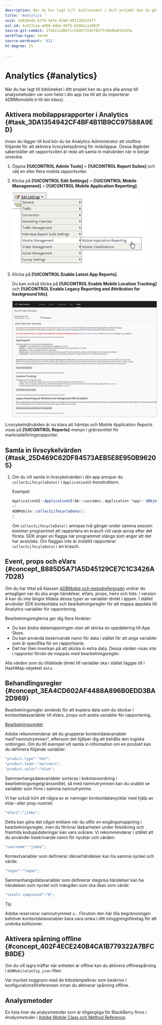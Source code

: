 ```yaml
---
description: När du har lagt till biblioteket i ditt projekt kan du göra alla anrop till analysmetoden var som helst i din app (se till att du importerar ADBMomobile.h till din klass).
title: 'Analytics '
uuid: de018eda-b37d-4afe-83a0-8011381d7aff
exl-id: 4cd27e1a-e806-4dbb-84f5-63902ca2003f
source-git-commit: 1fa6111d6bf1c2d36f15d2f037718646a035435a
workflow-type: tm+mt
source-wordcount: '611'
ht-degree: 1%

---
```


# Analytics  {#analytics}

När du har lagt till biblioteket i ditt projekt kan du göra alla anrop till analysmetoden var som helst i din app (se till att du importerar ADBMomobile.h till din klass).

## Aktivera mobilappsrapporter i Analytics {#task_3DA1354942CF4BF4B11B9CC97588A9ED}

Innan du lägger till kod bör du be Analytics Administrator att slutföra följande för att aktivera livscykelspårning för mobilappar. Dessa åtgärder säkerställer att rapportsviten är redo att samla in mätvärden när ni börjar utveckla.

1. Öppna **[!UICONTROL Admin Tools]** > **[!UICONTROL Report Suites]** och välj en eller flera mobila rapportsviter.
1. Klicka på **[!UICONTROL Edit Settings]** > **[!UICONTROL Mobile Management]** > **[!UICONTROL Mobile Application Reporting]**.

   ![Mobilinställningar](assets/mobile-settings.png)

1. Klicka på **[!UICONTROL Enable Latest App Reports]**.

   Du kan också klicka på **[!UICONTROL Enable Mobile Location Tracking]** och **[!UICONTROL Enable Legacy Reporting and Attribution for background hits]**.

   ![Aktivera livscykel](assets/enable-lifecycle.png)

Livscykelmätvärden är nu klara att hämtas och Mobile Application Reports visas på **[!UICONTROL Reports]**-menyn i gränssnittet för marknadsföringsrapporter.

## Samla in livscykelvärden {#task_25D469C62DF84573AEB5E8E950B96205}

1. Om du vill samla in livscykelvärden i din app anropar du `collectLifecycleData()` i `ApplicationUI`-konstruktorn.

   Exempel:

   ```java
   ApplicationUI::ApplicationUI(bb::cascades::Application *app): QObject(app) { 
   //... 
   ADBMobile::collectLifecycleData(); 
   } 
   ```

   Om `collectLifecycleData()` anropas två gånger under samma session kommer programmet att rapportera en krasch vid varje anrop efter det första. SDK anger en flagga när programmet stängs som anger att det har avslutats. Om flaggan inte är inställd rapporterar `collectLifecyleData()` en krasch.

## Event, props och eVars {#concept_B885D5A71A5D45129CE7C1C3426A7D28}

Om du har tittat på klassen [ADBMoble och metodreferensen](/help/blackberry/methods.md) undrar du antagligen var du ska ange händelser, eVars, props, heirs och lists. I version 4 kan du inte längre tilldela dessa typer av variabler direkt i appen. I stället använder SDK kontextdata och bearbetningsregler för att mappa appdata till Analytics-variabler för rapportering.

Bearbetningsreglerna ger dig flera fördelar:

* Du kan ändra datamappningen utan att skicka en uppdatering till App Store.
* Du kan använda beskrivande namn för data i stället för att ange variabler som är specifika för en rapportserie.
* Det har liten inverkan på att skicka in extra data. Dessa värden visas inte i rapporter förrän de mappas med bearbetningsregler.

Alla värden som du tilldelade direkt till variabler ska i stället läggas till i HashMap-objektet `data`.

## Behandlingsregler {#concept_3EA4CD602AF4488A896B0EDD3BA2D969}

Bearbetningsregler används för att kopiera data som du skickar i kontextdatavariabler till eVars, props och andra variabler för rapportering.

[Bearbetningsregler](https://experienceleague.adobe.com/docs/analytics/admin/admin-tools/processing-rules/processing-rules.html)

Adobe rekommenderar att du grupperar kontextdatavariabler med&quot;namnutrymmen&quot;, eftersom det hjälper dig att behålla den logiska ordningen. Om du till exempel vill samla in information om en produkt kan du definiera följande variabler:

```js
"product.type":"hat";
"product.team":"mariners";
"product.color":"blue";
```

Sammanhangsdatavariabler sorteras i bokstavsordning i bearbetningsregelgränssnittet, så med namnutrymmen kan du snabbt se variabler som finns i samma namnutrymme.

Vi har också hört att några av er namnger kontextdatanycklar med hjälp av eVar- eller prop-numret:

```js
"eVar1":"jimbo";
```

Detta kan göra det *något* enklare när du utför en engångsmappning i bearbetningsregler, men du förlorar läsbarheten under felsökning och framtida koduppdateringar kan vara svårare. Vi rekommenderar i stället att du använder beskrivande namn för nycklar och värden:

```js
"username":"jimbo";
```

Kontextvariabler som definierar räknarhändelser kan ha samma nyckel och värde:

```js
"logon":"logon";
```

Sammanhangsdatavariabler som definierar stegvisa händelser kan ha händelsen som nyckel och mängden som ska ökas som värde:

```js
"levels completed":"6";
```

>[!TIP]
>
>Adobe reserverar namnutrymmet `a.`. Förutom den här lilla begränsningen behöver kontextdatavariabler bara vara unika i ditt inloggningsföretag för att undvika kollisioner.

## Aktivera spårning offline {#concept_402F4ECE240B4CA1B779322A7BFCB8DE}

Om du vill lagra träffar när enheten är offline kan du aktivera offlinespårning i `ADBMobileConfig.json`-filen.

Var mycket noggrann med de tidsstämpelkrav som beskrivs i konfigurationsfilreferensen innan du aktiverar spårning offline.

## Analysmetoder

En lista över de analysmetoder som är tillgängliga för BlackBerry finns i *Analysmetoder* i [Adobe Mobile Class och Method Reference](/help/blackberry/methods.md).

